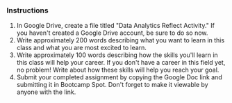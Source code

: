 <div id="bootcamp"><img style="display: none;" src="https://static.bc-edx.com/data/prework/m6/img/banner.jpg" alt="lesson banner" />

### Instructions

1. In Google Drive, create a file titled "Data Analytics Reflect Activity." If you haven't created a Google Drive account, be sure to do so now.
2. Write approximately 200 words describing what you want to learn in this class and what you are most excited to learn.
3. Write approximately 100 words describing how the skills you'll learn in this class will help your career. If you don't have a career in this field yet, no problem! Write about how these skills will help you reach your goal.
4. Submit your completed assignment by copying the Google Doc link and submitting it in Bootcamp Spot. Don't forget to make it viewable by anyone with the link.